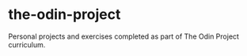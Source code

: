 # the-odin-project
Personal projects and exercises completed as part of The Odin Project curriculum.
